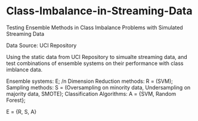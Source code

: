 # Class-Imbalance-in-Streaming-Data
Testing Ensemble Methods in Class Imbalance Problems with Simulated Streaming Data

Data Source:
UCI Repository

Using the static data from UCI Repository to simualte streaming data, and test combinations of ensemble systems on their 
performance with class imblance data.

Ensemble systems: E; /n
Dimension Reduction methods: R = (SVM);
Sampling methods: S = (Oversampling on minority data, Undersampling on majority data, SMOTE);
Classification Algorithms: A = {SVM, Random Forest};

E = {R, S, A}
